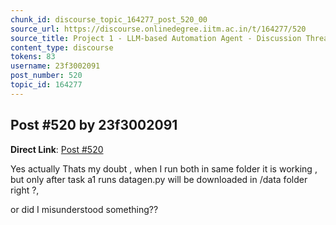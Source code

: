 ```yaml
---
chunk_id: discourse_topic_164277_post_520_00
source_url: https://discourse.onlinedegree.iitm.ac.in/t/164277/520
source_title: Project 1 - LLM-based Automation Agent - Discussion Thread [TDS Jan 2025]
content_type: discourse
tokens: 83
username: 23f3002091
post_number: 520
topic_id: 164277
---
```


## Post #520 by 23f3002091

**Direct Link**: [Post #520](https://discourse.onlinedegree.iitm.ac.in/t/164277/520)

Yes actually Thats my doubt , when I run both in same folder it is working , but only after task a1 runs datagen.py will be downloaded in /data folder right ?,

or did I misunderstood something??
